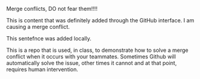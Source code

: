 Merge conflicts, DO not fear them!!!!

This is content that was definitely added through the GitHub interface. I am causing a merge conflict.

This sentefnce was added locally.

This is a repo that is used, in class, to demonstrate how to solve a merge conflict when it occurs with your teammates. Sometimes Github will automatically solve the issue, other times it cannot and at that point, requires human intervention.